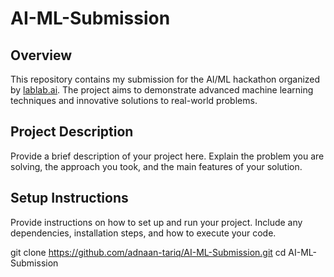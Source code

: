 # AI-ML-Submission

## Overview
This repository contains my submission for the AI/ML hackathon organized by [lablab.ai](https://lablab.ai). The project aims to demonstrate advanced machine learning techniques and innovative solutions to real-world problems.

## Project Description
Provide a brief description of your project here. Explain the problem you are solving, the approach you took, and the main features of your solution.

## Setup Instructions
Provide instructions on how to set up and run your project. Include any dependencies, installation steps, and how to execute your code.

git clone https://github.com/adnaan-tariq/AI-ML-Submission.git
cd AI-ML-Submission
